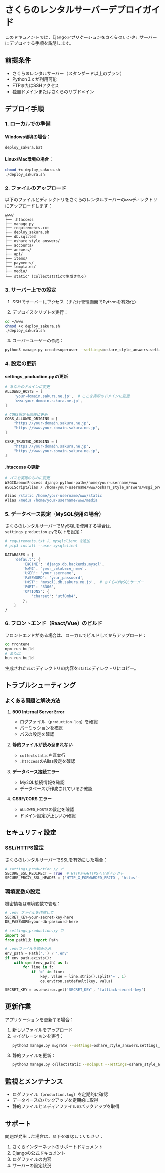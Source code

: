 # さくらのレンタルサーバーデプロイガイド

このドキュメントでは、Djangoアプリケーションをさくらのレンタルサーバーにデプロイする手順を説明します。

## 前提条件

- さくらのレンタルサーバー（スタンダード以上のプラン）
- Python 3.x が利用可能
- FTPまたはSSHアクセス
- 独自ドメインまたはさくらのサブドメイン

## デプロイ手順

### 1. ローカルでの準備

#### Windows環境の場合：
```cmd
deploy_sakura.bat
```

#### Linux/Mac環境の場合：
```bash
chmod +x deploy_sakura.sh
./deploy_sakura.sh
```

### 2. ファイルのアップロード

以下のファイルとディレクトリをさくらのレンタルサーバーの`www`ディレクトリにアップロードします：

```
www/
├── .htaccess
├── manage.py
├── requirements.txt
├── deploy_sakura.sh
├── db.sqlite3
├── oshare_style_answers/
├── accounts/
├── answers/
├── api/
├── items/
├── payments/
├── templates/
├── media/
└── static/ (collectstaticで生成される)
```

### 3. サーバー上での設定

1. SSHでサーバーにアクセス（または管理画面でPythonを有効化）

2. デプロイスクリプトを実行：
```bash
cd ~/www
chmod +x deploy_sakura.sh
./deploy_sakura.sh
```

3. スーパーユーザーの作成：
```bash
python3 manage.py createsuperuser --settings=oshare_style_answers.settings_production
```

### 4. 設定の更新

#### settings_production.py の更新

```python
# あなたのドメインに変更
ALLOWED_HOSTS = [
    'your-domain.sakura.ne.jp',  # ここを実際のドメインに変更
    'www.your-domain.sakura.ne.jp',
]

# CORS設定も同様に更新
CORS_ALLOWED_ORIGINS = [
    "https://your-domain.sakura.ne.jp",
    "https://www.your-domain.sakura.ne.jp",
]

CSRF_TRUSTED_ORIGINS = [
    "https://your-domain.sakura.ne.jp",
    "https://www.your-domain.sakura.ne.jp",
]
```

#### .htaccess の更新

```apache
# パスを実際のものに変更
WSGIDaemonProcess django python-path=/home/your-username/www
WSGIScriptAlias / /home/your-username/www/oshare_style_answers/wsgi_production.py

Alias /static /home/your-username/www/static
Alias /media /home/your-username/www/media
```

### 5. データベース設定（MySQL使用の場合）

さくらのレンタルサーバーでMySQLを使用する場合は、`settings_production.py`で以下を設定：

```python
# requirements.txt に mysqlclient を追加
# pip3 install --user mysqlclient

DATABASES = {
    'default': {
        'ENGINE': 'django.db.backends.mysql',
        'NAME': 'your_database_name',
        'USER': 'your_username', 
        'PASSWORD': 'your_password',
        'HOST': 'mysql1.db.sakura.ne.jp',  # さくらのMySQLサーバー
        'PORT': '3306',
        'OPTIONS': {
            'charset': 'utf8mb4',
        },
    }
}
```

### 6. フロントエンド（React/Vue）のビルド

フロントエンドがある場合は、ローカルでビルドしてからアップロード：

```bash
cd frontend
npm run build
# または
bun run build
```

生成された`dist`ディレクトリの内容を`static`ディレクトリにコピー。

## トラブルシューティング

### よくある問題と解決方法

1. **500 Internal Server Error**
   - ログファイル（`production.log`）を確認
   - パーミッションを確認
   - パスの設定を確認

2. **静的ファイルが読み込まれない**
   - `collectstatic`を再実行
   - `.htaccess`のAlias設定を確認

3. **データベース接続エラー**
   - MySQL接続情報を確認
   - データベースが作成されているか確認

4. **CSRF/CORS エラー**
   - `ALLOWED_HOSTS`の設定を確認
   - ドメイン設定が正しいか確認

## セキュリティ設定

### SSL/HTTPS設定

さくらのレンタルサーバーでSSLを有効にした場合：

```python
# settings_production.py で
SECURE_SSL_REDIRECT = True  # HTTPからHTTPSへリダイレクト
SECURE_PROXY_SSL_HEADER = ('HTTP_X_FORWARDED_PROTO', 'https')
```

### 環境変数の設定

機密情報は環境変数で管理：

```python
# .env ファイルを作成して
SECRET_KEY=your-secret-key-here
DB_PASSWORD=your-db-password-here

# settings_production.py で
import os
from pathlib import Path

# .envファイルを読み込み
env_path = Path('.') / '.env'
if env_path.exists():
    with open(env_path) as f:
        for line in f:
            if '=' in line:
                key, value = line.strip().split('=', 1)
                os.environ.setdefault(key, value)

SECRET_KEY = os.environ.get('SECRET_KEY', 'fallback-secret-key')
```

## 更新作業

アプリケーションを更新する場合：

1. 新しいファイルをアップロード
2. マイグレーションを実行：
   ```bash
   python3 manage.py migrate --settings=oshare_style_answers.settings_production
   ```
3. 静的ファイルを更新：
   ```bash
   python3 manage.py collectstatic --noinput --settings=oshare_style_answers.settings_production
   ```

## 監視とメンテナンス

- ログファイル（`production.log`）を定期的に確認
- データベースのバックアップを定期的に取得
- 静的ファイルとメディアファイルのバックアップを取得

## サポート

問題が発生した場合は、以下を確認してください：

1. さくらインターネットのサポートドキュメント
2. Djangoの公式ドキュメント
3. ログファイルの内容
4. サーバーの設定状況
